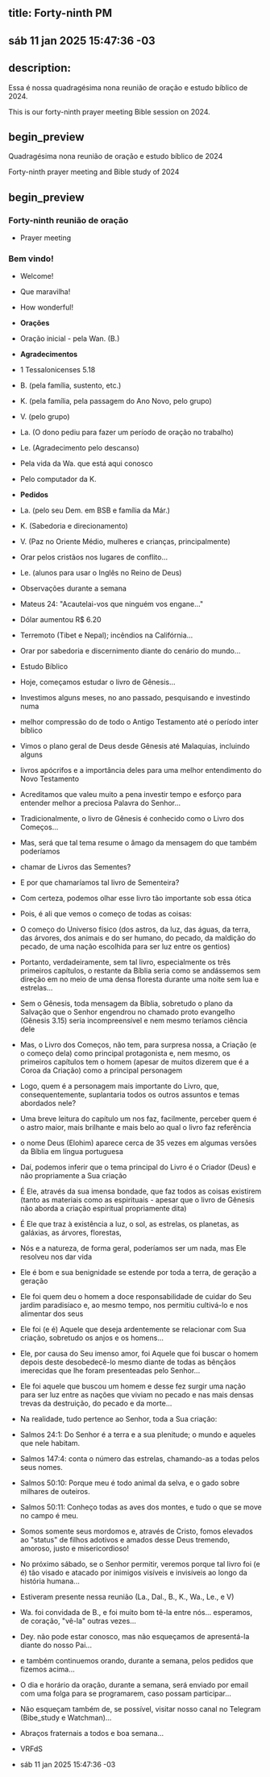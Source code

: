 ## title: Forty-ninth PM

## sáb 11 jan 2025 15:47:36 -03

## description:

Essa é nossa quadragésima nona reunião de oração e estudo bíblico de 2024.

This is our forty-ninth prayer meeting Bible session on 2024.

## begin_preview

Quadragésima nona reunião de oração e estudo bíblico de 2024

Forty-ninth prayer meeting and Bible study of 2024

## begin_preview

### Forty-ninth reunião de oração

- Prayer meeting

### Bem vindo!

- Welcome!
- Que maravilha!
- How wonderful!

- **Orações**
 
- Oração inicial - pela Wan. (B.)
 
- **Agradecimentos**

- 1 Tessalonicenses 5.18 
- B. (pela família, sustento, etc.) 
- K. (pela família, pela passagem do Ano Novo, pelo grupo)
- V. (pelo grupo)
- La. (O dono pediu para fazer um período de oração no trabalho)
- Le. (Agradecimento pelo descanso) 
- Pela vida da Wa. que está aqui conosco
- Pelo computador da K.

- **Pedidos**

- La. (pelo seu Dem. em BSB e família da Már.)
- K. (Sabedoria e direcionamento) 
- V. (Paz no Oriente Médio, mulheres e crianças, principalmente) 
- Orar pelos cristãos nos lugares de conflito...
- Le. (alunos para usar o Inglês no Reino de Deus)

- Observações durante a semana
- Mateus 24: "Acautelai-vos que ninguém vos engane..."
- Dólar aumentou R$ 6.20
- Terremoto (Tibet e Nepal); incêndios na Califórnia...
- Orar por sabedoria e discernimento diante do cenário do mundo... 

- Estudo Bíblico
 
- Hoje, começamos estudar o livro de Gênesis...
- Investimos alguns meses, no ano passado, pesquisando e investindo numa
- melhor compressão do de todo o Antigo Testamento até o período inter bíblico 
- Vimos o plano geral de Deus desde Gênesis até Malaquias, incluindo alguns 
- livros apócrifos e a importância deles para uma melhor entendimento do Novo
Testamento
- Acreditamos que valeu muito a pena investir tempo e esforço para entender
melhor a preciosa Palavra do Senhor...

- Tradicionalmente, o livro de Gênesis é conhecido como o Livro dos Começos...
- Mas, será que tal tema resume o âmago da mensagem do que também poderíamos
- chamar de Livros das Sementes?
- E por que chamaríamos tal livro de Sementeira?
- Com certeza, podemos olhar esse livro tão importante sob essa ótica
- Pois, é ali que vemos o começo de todas as coisas:
- O começo do Universo físico (dos astros, da luz, das águas, da terra, das árvores, dos
animais e do ser humano, do pecado, da maldição do pecado, de uma nação
escolhida para ser luz entre os gentios) 
- Portanto, verdadeiramente, sem tal livro, especialmente os três primeiros
capítulos, o restante da Bíblia seria como se andássemos sem direção em no meio
de uma densa floresta durante uma noite sem lua e estrelas...
- Sem o Gênesis, toda mensagem da Bíblia, sobretudo o plano da Salvação que o
Senhor engendrou no chamado proto evangelho (Gênesis 3.15) seria incompreensível
e nem mesmo teríamos ciência dele 
- Mas, o Livro dos Começos, não tem, para surpresa nossa, a Criação (e o começo
dela) como principal protagonista e, nem mesmo, os primeiros capítulos tem o homem (apesar
de muitos dizerem que é a Coroa da Criação) como a principal personagem 
- Logo, quem é a personagem mais importante do Livro, que, consequentemente,
suplantaria todos os outros assuntos e temas abordados nele?
- Uma breve leitura do capítulo um nos faz, facilmente, perceber quem é o astro
maior, mais brilhante e mais belo ao qual o livro faz referência
- o nome Deus (Elohim) aparece cerca de 35 vezes em algumas versões da Bíblia em
língua portuguesa
- Daí, podemos inferir que o tema principal do Livro é o Criador (Deus) e não
propriamente a Sua criação
- É Ele, através da sua imensa bondade, que faz todos as coisas existirem (tanto
as materiais como as espirituais - apesar que o livro de Gênesis não aborda a
criação espiritual propriamente dita)
- É Ele que traz à existência a luz, o sol, as estrelas, os planetas, as galáxias, as árvores, florestas,
- Nós e a natureza, de forma geral, poderíamos ser um nada, mas Ele resolveu nos
dar vida 
- Ele é bom e sua benignidade se estende por toda a terra, de geração a geração
- Ele foi quem deu o homem a doce responsabilidade de cuidar do Seu jardim
paradisíaco e, ao mesmo tempo, nos permitiu cultivá-lo e nos alimentar dos seus
- Ele foi (e é) Aquele que deseja ardentemente se relacionar com Sua criação,
sobretudo os anjos e os homens...
- Ele, por causa do Seu imenso amor, foi Aquele que foi buscar o homem depois
deste desobedecê-lo mesmo diante de todas as bênçãos imerecidas que lhe foram
presenteadas pelo Senhor... 
- Ele foi aquele que buscou um homem e desse fez surgir uma nação para ser luz
entre as nações que viviam no pecado e nas mais densas trevas da destruição, do
pecado e da morte...
- Na realidade, tudo pertence ao Senhor, toda a Sua criação: 
- Salmos 24:1: Do Senhor é a terra e a sua plenitude; o mundo e aqueles que nele habitam.
- Salmos 147:4: conta o número das estrelas, chamando-as a todas pelos seus nomes.
- Salmos 50:10: Porque meu é todo animal da selva, e o gado sobre milhares de outeiros.
- Salmos 50:11: Conheço todas as aves dos montes, e tudo o que se move no campo é meu.
- Somos somente seus mordomos e, através de Cristo, fomos elevados ao "status"
de filhos adotivos e amados desse Deus tremendo, amoroso, justo e
misericordioso!

- No próximo sábado, se o Senhor permitir, veremos porque tal livro foi (e é) tão visado
e atacado por inimigos visíveis e invisíveis ao longo da história humana...

- Estiveram presente nessa reunião (La., Dal., B., K., Wa., Le., e V)
- Wa. foi convidada de B., e foi muito bom tê-la entre nós... esperamos, de
coração, "vê-la" outras vezes...
- Dey. não pode estar conosco, mas não esqueçamos de apresentá-la diante do
nosso Pai...
- e também continuemos orando, durante a semana, pelos pedidos que fizemos
acima...
- O dia e horário da oração, durante a semana, será enviado por email com uma
folga para se programarem, caso possam participar... 
- Não esqueçam também de, se possível, visitar nosso canal no Telegram
(Bibe_study e Watchman)...
- Abraços fraternais a todos e boa semana...
 
- VRFdS
- sáb 11 jan 2025 15:47:36 -03
 
